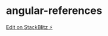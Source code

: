 # angular-references

[Edit on StackBlitz ⚡️](https://stackblitz.com/edit/angular-references-trdcqf)